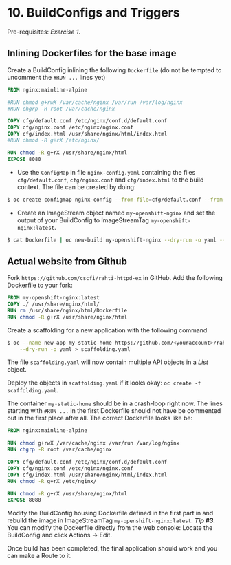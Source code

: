 # 10. BuildConfigs and Triggers

Pre-requisites: *Exercise 1*.

## Inlining Dockerfiles for the base image

Create a BuildConfig inlining the following `Dockerfile` (do not be tempted to uncomment the `#RUN ...` lines yet)

```Dockerfile
FROM nginx:mainline-alpine

#RUN chmod g+rwX /var/cache/nginx /var/run /var/log/nginx
#RUN chgrp -R root /var/cache/nginx

COPY cfg/default.conf /etc/nginx/conf.d/default.conf
COPY cfg/nginx.conf /etc/nginx/nginx.conf
COPY cfg/index.html /usr/share/nginx/html/index.html
#RUN chmod -R g+rX /etc/nginx/

RUN chmod -R g+rX /usr/share/nginx/html
EXPOSE 8080
```

* Use the `ConfigMap` in file `nginx-config.yaml` containing the files `cfg/default.conf`, `cfg/nginx.conf` and `cfg/index.html` to the build context. The file can be created by doing:

```bash
$ oc create configmap nginx-config --from-file=cfg/default.conf --from-file=cfg/nginx.conf --from-file=cfg/index.html --dry-run -o yaml >nginx-config.yaml
```

* Create an ImageStream object named `my-openshift-nginx` and set the output of your BuildConfig to ImageStreamTag `my-openshift-nginx:latest`.

```bash
$ cat Dockerfile | oc new-build my-openshift-nginx --dry-run -o yaml --allow-missing-imaes -D - > bcs.yaml
```

## Actual website from Github

Fork `https://github.com/cscfi/rahti-httpd-ex` in GitHub. Add the following Dockerfile to your fork:

```Dockerfile
FROM my-openshift-nginx:latest
COPY ./ /usr/share/nginx/html/
RUN rm /usr/share/nginx/html/Dockerfile
RUN chmod -R g+rX /usr/share/nginx/html
```

Create a scaffolding for a new application with the following command
```bash
$ oc --name new-app my-static-home https://github.com/<youraccount>/rahti-httpd-ex \
    --dry-run -o yaml > scaffolding.yaml
```

The file `scaffolding.yaml` will now contain multiple API objects in a *List* object.

Deploy the objects in `scaffolding.yaml` if it looks okay: `oc create -f scaffolding.yaml`.

The container `my-static-home` should be in a crash-loop right now. The lines starting with `#RUN ...` in the first Dockerfile should not have be commented out in the first place after all. The correct Dockerfile looks like be:

```Dockerfile
FROM nginx:mainline-alpine

RUN chmod g+rwX /var/cache/nginx /var/run /var/log/nginx
RUN chgrp -R root /var/cache/nginx

COPY cfg/default.conf /etc/nginx/conf.d/default.conf
COPY cfg/nginx.conf /etc/nginx/nginx.conf
COPY cfg/index.html /usr/share/nginx/html/index.html
RUN chmod -R g+rX /etc/nginx/

RUN chmod -R g+rX /usr/share/nginx/html
EXPOSE 8080
```

Modify the BuildConfig housing Dockerfile defined in the first part in and rebuild the image in ImageStreamTag `my-openshift-nginx:latest`. ***Tip #3***: You can modify the Dockerfile directly from the web console: Locate the BuildConfig and click Actions → Edit.

Once build has been completed, the final application should work and you can make a Route to it.


